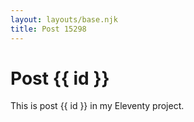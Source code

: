 ```yaml
---
layout: layouts/base.njk
title: Post 15298
---
```


# Post {{ id }}

This is post {{ id }} in my Eleventy project.
